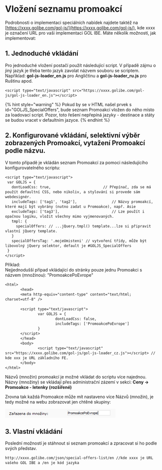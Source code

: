 # Vložení seznamu promoakcí

Podrobnosti o implementaci speciálních nabídek najdete taktéž na [https://xxxx.golibe.com/gol-js/](https://xxxx.golibe.com/gol-js/), kde xxxx je označení URL pro vaši implementaci GOL IBE. Máte několik možností, jak implementovat:

## 1. Jednoduché vkládání

Pro jednoduché vložení postačí použít následující script. V případě zájmu o jiný jazyk je třeba tento jazyk zavolat názvem souboru se scriptem. Například: **gol-js-loader\_en.js** pro Angličtinu a **gol-js-loader\_ru.js** pro Ruštinu apod.

```markup
<script type="text/javascript" src="https://xxxx.golibe.com/gol-js/gol-js-loader_en.js"></script>
```

{% hint style="warning" %}
Pokud by se v HTML našel prvek s id="GOLJS\_SpecialOffers", bude seznam Promoakcí vložen do něho místo za loadovací script. Pozor, toto řešení nepřepíná jazyky - destinace a státy se budou vracet v defaultním jazyce.
{% endhint %}

## 2. Konfigurované vkládání, selektivní výběr zobrazených Promoakcí, vytažení Promoakcí podle názvu.

V tomto případě je vkládán seznam Promoakcí za pomoci následujícího konfigurovatelného scriptu:

```markup
<script type="text/javascript">
 var GOLJS = {
   dontLoadCss: true,                        // Přepínač, zda se má použít defaultní CSS, nebo nikoliv, a stylování si provede sám webdesignér.
   includeTags: ['tag1', 'tag2'],                // Názvy promoakcí, které mají být vybrány (nutno zadat u Promoakce), např. Asie
   excludeTags: ['tag3'],                        // Lze použít i opačnou logiku, vložit všechny mimo vyjmenovaných.
   tmpl: {
     specialOffers: // ...jQuery.tmpl() template...lze si připravit vlastní jQuery template.
   }
   specialOffersTag: '.mojeUmisteni' // vytvoření třídy, může být libovolný jQuery selektor, default je #GOLJS_SpecialOffers
 }
</script>
```

Příklad:  
Nejjednodušší případ vkládající do stránky pouze jednu Promoakci s názvem \(množinou\): "PromoakcePoEvrope"

```markup
<html>
       <head>
       <meta http-equiv="content-type" content="text/html; charset=utf-8" />

       <script type="text/javascript">
               var GOLJS = {
                       dontLoadCss: false,
                       includeTags: ['PromoakcePoEvrope']
               }
       </script>
       </head>
       <body>
               <script type="text/javascript" src="https://xxxx.golibe.com/gol-js/gol-js-loader_cz.js"></script> // kde xxx je URL základního FE.
       </body>
</html>
```

Názvů \(množin\) promoakcí je možné vkládat do scriptu více najednou. Názvy \(množiny\) se vkládají přes administrační zázemí v sekci: **Ceny -&gt; Promoakce - letenky \(rozšířené\)**

Zrovna tak každá Promoakce může mít nastaveno více Názvů \(množin\), je tedy možné na webu zobrazovat jen chtěné skupiny:

![](../../.gitbook/assets/image%20%2827%29.png)

## 3. Vlastní vkládání

Poslední možností je stáhnout si seznam promoakcí a zpracovat si ho podle svých představ.

```http
http://xxxx.golibe.com/json/special-offers-list/en //kde xxxx je URL vašeho GOL IBE a /en je kód jazyka
```

